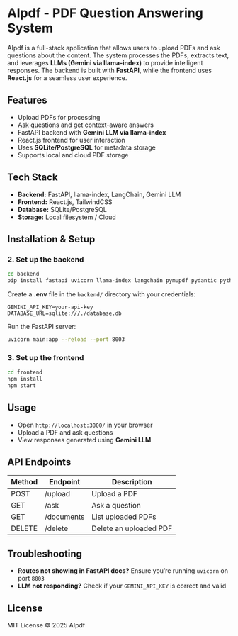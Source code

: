 # AIpdf - PDF Question Answering System

AIpdf is a full-stack application that allows users to upload PDFs and ask questions about the content. The system processes the PDFs, extracts text, and leverages **LLMs (Gemini via llama-index)** to provide intelligent responses. The backend is built with **FastAPI**, while the frontend uses **React.js** for a seamless user experience.

## Features
- Upload PDFs for processing
- Ask questions and get context-aware answers
- FastAPI backend with **Gemini LLM via llama-index**
- React.js frontend for user interaction
- Uses **SQLite/PostgreSQL** for metadata storage
- Supports local and cloud PDF storage

## Tech Stack
- **Backend:** FastAPI, llama-index, LangChain, Gemini LLM
- **Frontend:** React.js, TailwindCSS
- **Database:** SQLite/PostgreSQL
- **Storage:** Local filesystem / Cloud

## Installation & Setup

### 2. Set up the backend
```sh
cd backend
pip install fastapi uvicorn llama-index langchain pymupdf pydantic python-dotenv numpy pandas
```
Create a **.env** file in the `backend/` directory with your credentials:
```
GEMINI_API_KEY=your-api-key
DATABASE_URL=sqlite:///./database.db
```
Run the FastAPI server:
```sh
uvicorn main:app --reload --port 8003
```

### 3. Set up the frontend
```sh
cd frontend
npm install
npm start
```

## Usage
- Open `http://localhost:3000/` in your browser
- Upload a PDF and ask questions
- View responses generated using **Gemini LLM**

## API Endpoints
| Method | Endpoint         | Description                |
|--------|----------------|----------------------------|
| POST   | /upload        | Upload a PDF              |
| GET    | /ask         | Ask a question            |
| GET    | /documents     | List uploaded PDFs        |
| DELETE | /delete        | Delete an uploaded PDF    |

## Troubleshooting
- **Routes not showing in FastAPI docs?** Ensure you’re running `uvicorn` on port `8003`
- **LLM not responding?** Check if your `GEMINI_API_KEY` is correct and valid


## License
MIT License © 2025 AIpdf

